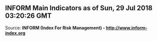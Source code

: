 ## INFORM Main Indicators as of Sun, 29 Jul 2018 03:20:26 GMT

Source: **INFORM (Index For Risk Management) - http://www.inform-index.org**